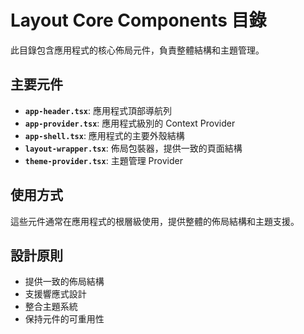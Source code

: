 # Layout Core Components 目錄

此目錄包含應用程式的核心佈局元件，負責整體結構和主題管理。

## 主要元件

- **`app-header.tsx`**: 應用程式頂部導航列
- **`app-provider.tsx`**: 應用程式級別的 Context Provider
- **`app-shell.tsx`**: 應用程式的主要外殼結構
- **`layout-wrapper.tsx`**: 佈局包裝器，提供一致的頁面結構
- **`theme-provider.tsx`**: 主題管理 Provider

## 使用方式

這些元件通常在應用程式的根層級使用，提供整體的佈局結構和主題支援。

## 設計原則

- 提供一致的佈局結構
- 支援響應式設計
- 整合主題系統
- 保持元件的可重用性
